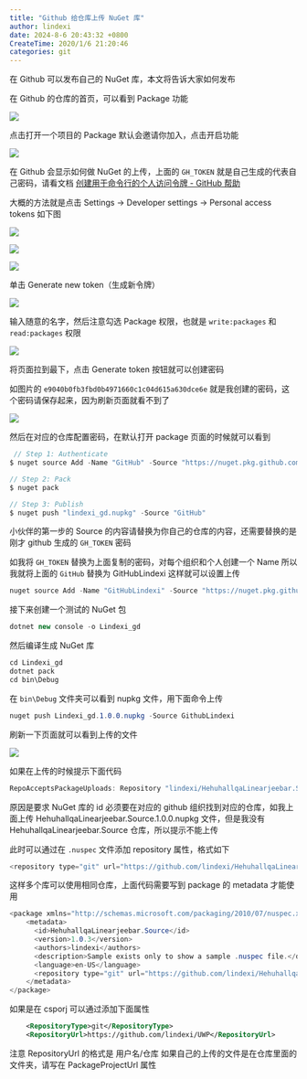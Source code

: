 ```yaml
---
title: "Github 给仓库上传 NuGet 库"
author: lindexi
date: 2024-8-6 20:43:32 +0800
CreateTime: 2020/1/6 21:20:46
categories: git
---
```


在 Github 可以发布自己的 NuGet 库，本文将告诉大家如何发布

<!--more-->


<!-- CreateTime:2020/1/6 21:20:46 -->

<!-- csdn -->

在 Github 的仓库的首页，可以看到 Package 功能

<!-- ![](image/Github 给仓库上传 NuGet 库/Github 给仓库上传 NuGet 库0.png) -->

![](http://cdn.lindexi.site/lindexi%2F20191019155624816)

点击打开一个项目的 Package 默认会邀请你加入，点击开启功能

<!-- ![](image/Github 给仓库上传 NuGet 库/Github 给仓库上传 NuGet 库1.png) -->

![](http://cdn.lindexi.site/lindexi%2F20191019155739966)

在 Github 会显示如何做 NuGet 的上传，上面的 `GH_TOKEN` 就是自己生成的代表自己密码，请看文档 [创建用于命令行的个人访问令牌 - GitHub 帮助](https://help.github.com/cn/articles/creating-a-personal-access-token-for-the-command-line )

大概的方法就是点击 Settings -> Developer settings -> Personal access tokens 如下图

![](https://help.github.com/assets/images/help/settings/userbar-account-settings.png)

![](https://help.github.com/assets/images/help/settings/developer-settings.png)

![](https://help.github.com/assets/images/help/settings/personal_access_tokens_tab.png)

单击 Generate new token（生成新令牌）

![](https://help.github.com/assets/images/help/settings/generate_new_token.png)

输入随意的名字，然后注意勾选 Package 权限，也就是 `write:packages` 和 `read:packages` 权限

<!-- ![](image/Github 给仓库上传 NuGet 库/Github 给仓库上传 NuGet 库2.png) -->

![](http://cdn.lindexi.site/lindexi%2F2019101916040343)

将页面拉到最下，点击 Generate token 按钮就可以创建密码

如图片的 `e9040b0fb3fbd0b4971660c1c04d615a630dce6e` 就是我创建的密码，这个密码请保存起来，因为刷新页面就看不到了

<!-- ![](image/Github 给仓库上传 NuGet 库/Github 给仓库上传 NuGet 库3.png) -->

![](http://cdn.lindexi.site/lindexi%2F2019101916321866)

然后在对应的仓库配置密码，在默认打开 package 页面的时候就可以看到

```csharp
 // Step 1: Authenticate
$ nuget source Add -Name "GitHub" -Source "https://nuget.pkg.github.com/lindexi/index.json" -UserName lindexi -Password GH_TOKEN

// Step 2: Pack
$ nuget pack

// Step 3: Publish
$ nuget push "lindexi_gd.nupkg" -Source "GitHub" 
```

小伙伴的第一步的 Source 的内容请替换为你自己的仓库的内容，还需要替换的是刚才 github 生成的 `GH_TOKEN` 密码

如我将 `GH_TOKEN` 替换为上面复制的密码，对每个组织和个人创建一个 Name 所以我就将上面的 `GitHub` 替换为 GitHubLindexi 这样就可以设置上传

```csharp
nuget source Add -Name "GitHubLindexi" -Source "https://nuget.pkg.github.com/lindexi/index.json" -UserName lindexi -Password e9040b0fb3fbd0b4971660c1c04d615a630dce6e
```

接下来创建一个测试的 NuGet 包

```csharp
dotnet new console -o Lindexi_gd
```

然后编译生成 NuGet 库

```csharp
cd Lindexi_gd
dotnet pack
cd bin\Debug
```

在 `bin\Debug` 文件夹可以看到 nupkg 文件，用下面命令上传

```csharp
nuget push Lindexi_gd.1.0.0.nupkg -Source GithubLindexi
```

刷新一下页面就可以看到上传的文件

<!-- ![](image/Github 给仓库上传 NuGet 库/Github 给仓库上传 NuGet 库4.png) -->

![](http://cdn.lindexi.site/lindexi%2F2019101916111211)

如果在上传的时候提示下面代码

```csharp
RepoAcceptsPackageUploads: Repository "lindexi/HehuhallqaLinearjeebar.Source" does not exist.
```

原因是要求 NuGet 库的 id 必须要在对应的 github 组织找到对应的仓库，如我上面上传 HehuhallqaLinearjeebar.Source.1.0.0.nupkg 文件，但是我没有 HehuhallqaLinearjeebar.Source 仓库，所以提示不能上传

此时可以通过在 `.nuspec` 文件添加 repository 属性，格式如下

```csharp
<repository type="git" url="https://github.com/lindexi/HehuhallqaLinearjeebar"/>
```

这样多个库可以使用相同仓库，上面代码需要写到 package 的 metadata 才能使用

```csharp
<package xmlns="http://schemas.microsoft.com/packaging/2010/07/nuspec.xsd">
    <metadata>
      <id>HehuhallqaLinearjeebar.Source</id>
      <version>1.0.3</version>
      <authors>lindexi</authors>
      <description>Sample exists only to show a sample .nuspec file.</description>
      <language>en-US</language>
      <repository type="git" url="https://github.com/lindexi/HehuhallqaLinearjeebar"/>
    </metadata>
</package>
```

如果是在 csporj 可以通过添加下面属性

```xml
    <RepositoryType>git</RepositoryType>
    <RepositoryUrl>https://github.com/lindexi/UWP</RepositoryUrl>
```

注意 RepositoryUrl 的格式是 用户名/仓库 如果自己的上传的文件是在仓库里面的文件夹，请写在 PackageProjectUrl 属性

